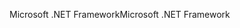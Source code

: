 <span data-ttu-id="ec580-101">Microsoft .NET Framework</span><span class="sxs-lookup"><span data-stu-id="ec580-101">Microsoft .NET Framework</span></span>
